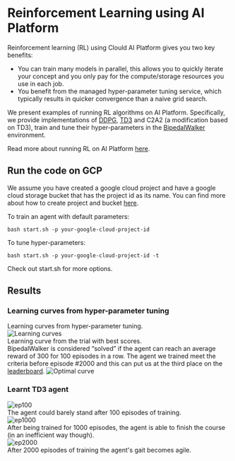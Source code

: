 # Reinforcement Learning using AI Platform

Reinforcement learning (RL) using Clould AI Platform gives you two key benefits:  
* You can train many models in parallel, this allows you to quickly iterate your
  concept and you only pay for the compute/storage resources you use in each
  job.
* You benefit from the managed hyper-parameter tuning service, which typically
  results in quicker convergence than a naive grid search.  

We present examples of running RL algorithms on AI Platform. Specifically, we provide implementations of [DDPG](https://arxiv.org/abs/1509.02971), [TD3](https://arxiv.org/abs/1802.09477) and C2A2 (a modification based on TD3), train and tune their hyper-parameters in the [BipedalWalker](https://gym.openai.com/envs/BipedalWalker-v2) environment.

Read more about running RL on AI Platform
[here](https://cloud.google.com/blog/products/ai-machine-learning/deep-reinforcement-learning-on-gcp-using-hyperparameters-and-cloud-ml-engine-to-best-openai-gym-games?fbclid=IwAR1i2Q-J_FXs8cZifkt7K8u5xWXzwM_U6Ls6KpMA0utVifhvsDTpLKkPGo4).  

## Run the code on GCP

We assume you have created a google cloud project and have a google cloud
storage bucket that has the project id as its name. You can find more about how to
create project and bucket [here](https://cloud.google.com/docs/).  

To train an agent with default parameters:

```shell
bash start.sh -p your-google-cloud-project-id
```

To tune hyper-parameters:

```shell
bash start.sh -p your-google-cloud-project-id -t
```

Check out start.sh for more options.

## Results

### Learning curves from hyper-parameter tuning
Learning curves from hyper-parameter tuning.  
![Learning curves](https://storage.googleapis.com/gcp_blog/img/learning_curve.png)  
Learning curve from the trial with best scores.  
BipedalWalker is considered “solved” if the agent can reach an average reward of 300 for 100 episodes in a row.
The agent we trained meet the criteria before episode #2000 and this can put us at the third place on the [leaderboard](https://github.com/openai/gym/wiki/Leaderboard).
![Optimal curve](https://storage.googleapis.com/gcp_blog/img/optimal_curve.png)  

### Learnt TD3 agent
![ep100](https://storage.googleapis.com/gcp_blog/img/ep100.gif)  
The agent could barely stand after 100 episodes of training.  
![ep1000](https://storage.googleapis.com/gcp_blog/img/ep1000.gif)  
After being trained for 1000 episodes, the agent is able to finish the course (in an inefficient way though).  
![ep2000](https://storage.googleapis.com/gcp_blog/img/ep2000.gif)  
After 2000 episodes of training the agent's gait becomes agile.
